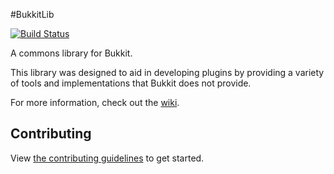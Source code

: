 #BukkitLib

<!--[![Build Status](https://travis-ci.org/Pravian/BukkitLib.png?branch=master)](https://travis-ci.org/Pravian/BukkitLib)-->
[![Build Status](https://drone.io/github.com/Pravian/BukkitLib/status.png)](https://drone.io/github.com/Pravian/BukkitLib/latest)

A commons library for Bukkit.

This library was designed to aid in developing plugins by providing a variety of tools and implementations that Bukkit does not provide.

For more information, check out the [wiki](https://github.com/Pravian/BukkitLib/wiki).

## Contributing
View [the contributing guidelines](https://github.com/Pravian/BukkitLib/blob/master/CONTRIBUTING.md) to get started.
